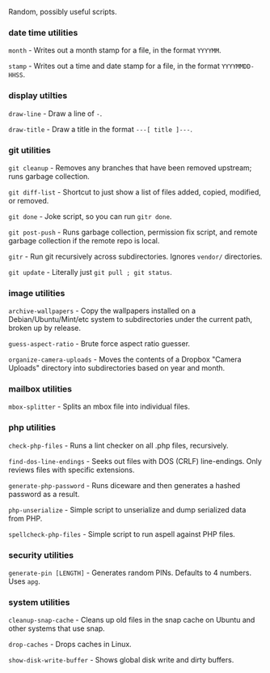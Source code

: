 Random, possibly useful scripts.

### date time utilities

`month` - Writes out a month stamp for a file, in the format `YYYYMM`.

`stamp` - Writes out a time and date stamp for a file, in the format `YYYYMMDD-HHSS`.

### display utilties

`draw-line` - Draw a line of `-`.

`draw-title` - Draw a title in the format `---[ title ]---`.

### git utilities

`git cleanup` - Removes any branches that have been removed upstream; runs garbage collection.

`git diff-list` - Shortcut to just show a list of files added, copied, modified, or removed.

`git done` - Joke script, so you can run `gitr done`.

`git post-push` - Runs garbage collection, permission fix script, and remote garbage collection if the remote repo is local.

`gitr` - Run git recursively across subdirectories.  Ignores `vendor/` directories.

`git update` - Literally just `git pull ; git status`.

### image utilities

`archive-wallpapers` - Copy the wallpapers installed on a Debian/Ubuntu/Mint/etc system to subdirectories under the current path, broken up by release.

`guess-aspect-ratio` - Brute force aspect ratio guesser.

`organize-camera-uploads` - Moves the contents of a Dropbox "Camera Uploads" directory into subdirectories based on year and month.

### mailbox utilities

`mbox-splitter` - Splits an mbox file into individual files.

### php utilities

`check-php-files` - Runs a lint checker on all .php files, recursively.

`find-dos-line-endings` - Seeks out files with DOS (CRLF) line-endings.  Only reviews files with specific extensions.

`generate-php-password` - Runs diceware and then generates a hashed password as a result.

`php-unserialize` - Simple script to unserialize and dump serialized data from PHP.

`spellcheck-php-files` - Simple script to run aspell against PHP files.

### security utilities

`generate-pin [LENGTH]` - Generates random PINs.  Defaults to 4 numbers.  Uses `apg`.

### system utilities

`cleanup-snap-cache` - Cleans up old files in the snap cache on Ubuntu and other systems that use snap.

`drop-caches` - Drops caches in Linux.

`show-disk-write-buffer` - Shows global disk write and dirty buffers.
